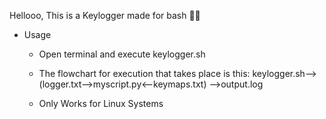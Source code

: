 
Hellooo, This is a Keylogger made for bash 🐱‍💻

- Usage
  - Open terminal and execute keylogger.sh
  
  - The flowchart for execution that takes place is this:
  keylogger.sh--> (logger.txt-->myscript.py<--keymaps.txt) -->output.log
  
  - Only Works for Linux Systems
